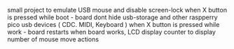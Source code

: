 small project to emulate USB mouse and disable screen-lock
when X button is pressed while boot - board dont hide usb-storage and other raspperry pico usb devices ( CDC. MIDI, Keyboard )
when X button is pressed while work - board restarts
when board works, LCD display counter to display number of mouse move actions
